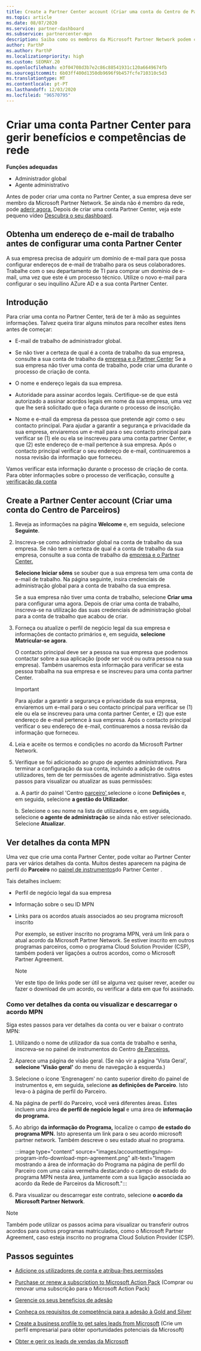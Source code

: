 ```yaml
---
title: Create a Partner Center account (Criar uma conta do Centro de Parceiros)
ms.topic: article
ms.date: 08/07/2020
ms.service: partner-dashboard
ms.subservice: partnercenter-mpn
description: Saiba como os membros da Microsoft Partner Network podem criar uma conta Partner Center para gerir os seus benefícios e competências de rede.
author: ParthP
ms.author: ParthP
ms.localizationpriority: high
ms.custom: SEOMAY.20
ms.openlocfilehash: e3f04708d3b7e2c86c88541931c120a6649674fb
ms.sourcegitcommit: 6b03ff400d1350db9696f9b457fcfe710310c5d3
ms.translationtype: MT
ms.contentlocale: pt-PT
ms.lasthandoff: 12/03/2020
ms.locfileid: "96570795"
---
```

# <a name="create-a-partner-center-account-to-manage-network-benefits-and-competencies"></a>Criar uma conta Partner Center para gerir benefícios e competências de rede

**Funções adequadas**

- Administrador global
- Agente administrativo

Antes de poder criar uma conta no Partner Center, a sua empresa deve ser membro da Microsoft Partner Network. Se ainda não é membro da rede, pode [aderir agora.](https://partner.microsoft.com/commercial#) Depois de criar uma conta Partner Center, veja este pequeno vídeo [Descubra o seu dashboard](https://vimeo.com/290338211).

## <a name="get-a-work-email-address-before-setting-up-a-partner-center-account"></a>Obtenha um endereço de e-mail de trabalho antes de configurar uma conta Partner Center

A sua empresa precisa de adquirir um domínio de e-mail para que possa configurar endereços de e-mail de trabalho para os seus colaboradores. Trabalhe com o seu departamento de TI para comprar um domínio de e-mail, uma vez que este é um processo técnico. Utilize o novo e-mail para configurar o seu inquilino AZure AD e a sua conta Partner Center.

## <a name="get-started"></a>Introdução

Para criar uma conta no Partner Center, terá de ter à mão as seguintes informações. Talvez queira tirar alguns minutos para recolher estes itens antes de começar:

- E-mail de trabalho de administrador global.

- Se não tiver a certeza de qual é a conta de trabalho da sua empresa, consulte a sua conta de trabalho da [empresa e o Partner Center](azure-active-directory-tenants-and-partner-center.md) Se a sua empresa não tiver uma conta de trabalho, pode criar uma durante o processo de criação de conta. 

- O nome e endereço legais da sua empresa.  

- Autoridade para assinar acordos legais. Certifique-se de que está autorizado a assinar acordos legais em nome da sua empresa, uma vez que lhe será solicitado que o faça durante o processo de inscrição.

- Nome e e-mail da empresa da pessoa que pretende agir como o seu contacto principal. Para ajudar a garantir a segurança e privacidade da sua empresa, enviaremos um e-mail para o seu contacto principal para verificar se (1) ele ou ela se inscreveu para uma conta partner Center, e que (2) este endereço de e-mail pertence à sua empresa. Após o contacto principal verificar o seu endereço de e-mail, continuaremos a nossa revisão da informação que forneceu.

Vamos verificar esta informação durante o processo de criação de conta. Para obter informações sobre o processo de verificação, consulte [a verificação da conta](verification-responses.md)
 
## <a name="create-a-partner-center-account"></a>Create a Partner Center account (Criar uma conta do Centro de Parceiros)

1.  Reveja as informações na página **Welcome** e, em seguida, selecione **Seguinte**.

2.  Inscreva-se como administrador global na conta de trabalho da sua empresa. Se não tem a certeza de qual é a conta de trabalho da sua empresa, consulte a sua conta de trabalho da [empresa e o Partner Center.](azure-active-directory-tenants-and-partner-center.md)

    **Selecione Iniciar sôms** se souber que a sua empresa tem uma conta de e-mail de trabalho. Na página seguinte, insira credenciais de administração global para a conta de trabalho da sua empresa. 

    Se a sua empresa não tiver uma conta de trabalho, selecione **Criar uma** para configurar uma agora. Depois de criar uma conta de trabalho, inscreva-se na utilização das suas credenciais de administração global para a conta de trabalho que acabou de criar.

3.  Forneça ou atualize o perfil de negócio legal da sua empresa e informações de contacto primários e, em seguida, **selecione Matricular-se agora**. 

    O contacto principal deve ser a pessoa na sua empresa que podemos contactar sobre a sua aplicação (pode ser você ou outra pessoa na sua empresa). Também usaremos esta informação para verificar se esta pessoa trabalha na sua empresa e se inscreveu para uma conta partner Center.

    > [!IMPORTANT]  
    > Para ajudar a garantir a segurança e privacidade da sua empresa, enviaremos um e-mail para o seu contacto principal para verificar se (1) ele ou ela se inscreveu para uma conta partner Center, e (2) que este endereço de e-mail pertence à sua empresa. Após o contacto principal verificar o seu endereço de e-mail, continuaremos a nossa revisão da informação que forneceu.

4.  Leia e aceite os termos e condições no acordo da Microsoft Partner Network. 

5.  Verifique se foi adicionado ao grupo de agentes administrativos. Para terminar a configuração da sua conta, incluindo a adição de outros utilizadores, tem de ter permissões de agente administrativo. Siga estes passos para visualizar ou atualizar as suas permissões:

    a. A partir do painel 'Centro [parceiro',](https://partner.microsoft.com/dashboard/home**)selecione o ícone **Definições** e, em seguida, selecione **a gestão do Utilizador**.  

    b. Selecione o seu nome na lista de utilizadores e, em seguida, selecione **o agente de administração** se ainda não estiver selecionado. Selecione **Atualizar**.  

## <a name="view-mpn-account-details"></a>Ver detalhes da conta MPN

Uma vez que crie uma conta Partner Center, pode voltar ao Partner Center para ver vários detalhes da conta. Muitos destes aparecem na página de perfil do **Parceiro** no [painel de instrumentos](https://partner.microsoft.com/dashboard)do Partner Center .

Tais detalhes incluem:

- Perfil de negócio legal da sua empresa

- Informação sobre o seu ID MPN

- Links para os acordos atuais associados ao seu programa microsoft inscrito

  Por exemplo, se estiver inscrito no programa MPN, verá um link para o atual acordo da Microsoft Partner Network. Se estiver inscrito em outros programas parceiros, como o programa Cloud Solution Provider (CSP), também poderá ver ligações a outros acordos, como o Microsoft Partner Agreement. 

  > [!NOTE]
  > Ver este tipo de links pode ser útil se alguma vez quiser rever, aceder ou fazer o download de um acordo, ou verificar a data em que foi assinado.

### <a name="how-to-view-account-details-or-view-and-download-the-mpn-agreement"></a>Como ver detalhes da conta ou visualizar e descarregar o acordo MPN

Siga estes passos para ver detalhes da conta ou ver e baixar o contrato MPN:

1. Utilizando o nome de utilizador da sua conta de trabalho e senha, inscreva-se no painel de instrumentos do Centro [de Parceiros.](https://partner.microsoft.com/dashboard)

2. Aparece uma página de visão geral. (Se não vir a página 'Vista Geral', **selecione 'Visão geral'** do menu de navegação à esquerda.)

3. Selecione o ícone 'Engrenagem' no canto superior direito do painel de instrumentos e, em seguida, selecione **as definições de Parceiro**. Isto leva-o à página de perfil do Parceiro.

4. Na página de perfil do Parceiro, você verá diferentes áreas. Estes incluem uma área **de perfil de negócio legal** e uma área de **informação do programa.**

5. Ao abrigo **da informação do Programa,** localize o campo **de estado do programa MPN.** Isto apresenta um link para o seu acordo microsoft partner network. Também descreve o seu estado atual no programa.


   :::image type="content" source="images/accountsettings/mpn-program-info-download-mpn-agreement.png" alt-text="Imagem mostrando a área de informação do Programa na página de perfil do Parceiro com uma caixa vermelha destacando o campo de estado do programa MPN nesta área, juntamente com a sua ligação associada ao acordo da Rede de Parceiros da Microsoft.":::

6. Para visualizar ou descarregar este contrato, selecione **o acordo da Microsoft Partner Network**.  

> [!NOTE]
> Também pode utilizar os passos acima para visualizar ou transferir outros acordos para outros programas matriculados, como o Microsoft Partner Agreement, caso esteja inscrito no programa Cloud Solution Provider (CSP).

## <a name="next-steps"></a>Passos seguintes

-   [Adicione os utilizadores de conta e atribua-lhes permissões](create-user-accounts-and-set-permissions.md)

-   [Purchase or renew a subscription to Microsoft Action Pack](mpn-get-action-pack.md) (Comprar ou renovar uma subscrição para o Microsoft Action Pack)

-   [Gerencie os seus benefícios de adesão](manage-your-partner-network-benefits.md)

-   [Conheça os requisitos de competência para a adesão à Gold and Silver](https://partner.microsoft.com/membership/competencies)

-   [Create a business profile to get sales leads from Microsoft](create-a-marketing-profile.md) (Crie um perfil empresarial para obter oportunidades potenciais da Microsoft)

-   [Obter e gerir os leads de vendas da Microsoft](manage-leads.md)
